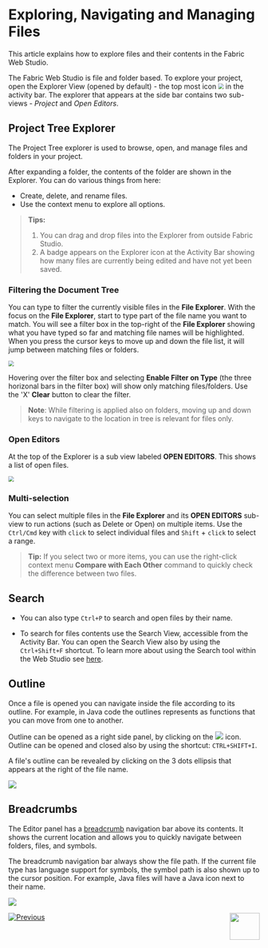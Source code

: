 <web>

# Exploring, Navigating and Managing Files

This article explains how to explore files and their contents in the Fabric Web Studio.

 

The Fabric Web Studio is file and folder based. To explore your project, open the Explorer View (opened by default) - the top most icon <img src="images/web/explorer.png" style="zoom:67%;" /> in the activity bar. The explorer that appears at the side bar contains two sub-views - *Project* and *Open Editors*.

## Project Tree Explorer ##

The Project Tree explorer is used to browse, open, and manage files and folders in your project. 

After expanding a folder, the contents of the folder are shown in the Explorer. You can do various things from here:

* Create, delete, and rename files.
* Use the context menu to explore all options.

>**Tips:** 
>
>1. You can drag and drop files into the Explorer from outside Fabric Studio.
>2. A badge appears on the Explorer icon at the Activity Bar showing how many files are currently being edited and have not yet been saved.



### Filtering the Document Tree

You can type to filter the currently visible files in the **File Explorer**. With the focus on the **File Explorer**, start to type part of the file name you want to match. You will see a filter box in the top-right of the **File Explorer** showing what you have typed so far and matching file names will be highlighted. When you press the cursor keys to move up and down the file list, it will jump between matching files or folders.

<img src="images/web/21_1_filter_doc_tree.PNG" style="zoom:67%;" />

Hovering over the filter box and selecting **Enable Filter on Type** (the three horizonal bars in the filter box) will show only matching files/folders. Use the 'X' **Clear** button to clear the filter.

>**Note**: While filtering is applied also on folders, moving up and down keys to navigate to the location in tree is relevant for files only.



### Open Editors ###

At the top of the Explorer is a sub view labeled **OPEN EDITORS**. This shows a list of open files. 

<img src="images/web/21_2_open_editors.PNG" style="zoom:67%;" />



### Multi-selection

You can select multiple files in the **File Explorer** and its **OPEN EDITORS** sub-view to run actions (such as Delete or Open) on multiple items. Use the `Ctrl/Cmd` key with `click` to select individual files and `Shift` + `click` to select a range. 

> **Tip:** If you select two or more items, you can use the right-click context menu **Compare with Each Other** command to quickly check the difference between two files.



## Search

* You can also type `Ctrl+P` to search and open files by their name. 

- To search for files contents use the Search View, accessible from the Activity Bar. You can open the Search View also by using the  `Ctrl+Shift+F` shortcut. To learn more about using the Search tool within the Web Studio see [here](22_web_search.md).



## Outline

Once a file is opened you can navigate inside the file according to its outline. For example, in Java code the outlines represents as functions that you can move from one to another.

Outline can be opened as a right side panel, by clicking on the ![](images/web/outline.png) icon. Outline can be opened and closed also by using the shortcut: `CTRL+SHIFT+I`.

A file's outline can be revealed by clicking on the 3 dots ellipsis that appears at the right of the file name.

![](images/web/21_outline_anim.gif)



## Breadcrumbs

The Editor panel has a [breadcrumb](https://en.wikipedia.org/wiki/Breadcrumb_(navigation)) navigation bar above its contents. It shows the current location and allows you to quickly navigate between folders, files, and symbols.

The breadcrumb navigation bar always show the file path. If the current file type has language support for symbols, the symbol path is also shown up to the cursor position. For example, Java files will have a Java icon next to their name.



![](images/web/breadcrumbs.png)





[![Previous](/articles/images/Previous.png)](/articles/04_fabric_studio/02_window_tab_context_menu.md)
[<img align="right" width="60" height="54" src="/articles/images/Next.png">](/articles/04_fabric_studio/22_web_search.md)

</web>
